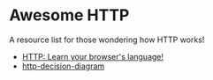 # Awesome HTTP

A resource list for those wondering how HTTP works!

* [HTTP: Learn your browser's language!](https://jvns.ca/blog/2019/09/12/new-zine-on-http/)
* [http-decision-diagram](https://github.com/for-GET/http-decision-diagram)
